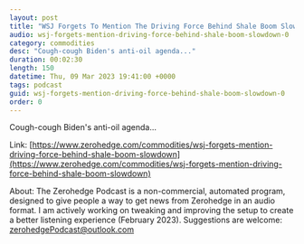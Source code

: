 ```yaml
---
layout: post
title: "WSJ Forgets To Mention The Driving Force Behind Shale Boom Slowdown"
audio: wsj-forgets-mention-driving-force-behind-shale-boom-slowdown-0
category: commodities
desc: "Cough-cough Biden's anti-oil agenda..."
duration: 00:02:30
length: 150
datetime: Thu, 09 Mar 2023 19:41:00 +0000
tags: podcast
guid: wsj-forgets-mention-driving-force-behind-shale-boom-slowdown-0
order: 0
---
```

Cough-cough Biden's anti-oil agenda...

Link: [https://www.zerohedge.com/commodities/wsj-forgets-mention-driving-force-behind-shale-boom-slowdown](https://www.zerohedge.com/commodities/wsj-forgets-mention-driving-force-behind-shale-boom-slowdown)

About: The Zerohedge Podcast is a non-commercial, automated program, designed to give people a way to get news from Zerohedge in an audio format.  I am actively working on tweaking and improving the setup to create a better listening experience (February 2023).  Suggestions are welcome: [zerohedgePodcast@outlook.com](mailto:zerohedgePodcast@outlook.com)